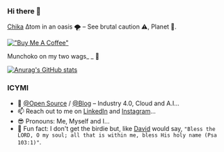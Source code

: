 ### Hi there 👋

[Chika](https://github.com/davidconoh/davidconoh) ∆tom in an oasis 🌪️ – See brutal caution ⚠️, Planet 🐛.

[!["Buy Me A Coffee"](https://www.buymeacoffee.com/assets/img/custom_images/orange_img.png)](https://www.buymeacoffee.com/davidconoh)

Munchoko on my two wags_ _ 🌻

[![Anurag's GitHub stats](https://github-readme-stats.vercel.app/api?username=davidconoh&show_icons=true&theme=yeblu)](https://github.com/anuraghazra/github-readme-stats)

### ICYMI

- 📝 [@Open Source](http://opensource.davidconoh.me) / [@Blog](https://reads.davidconoh.me) – Industry 4.0, Cloud and A.I...
- 📫 Reach out to me on [LinkedIn](https://linkedin.com/in/davidconoh) and [Instagram](https://instagram.com/cyromaventools)...
- 😎 Pronouns: Me, Myself and I...
- 🎉 Fun fact: I don't get the birdie but, like [David](https://github.com/davidconoh) would say, `"Bless the LORD, O my soul; all that is within me, bless His holy name (Psa 103:1)"`.
